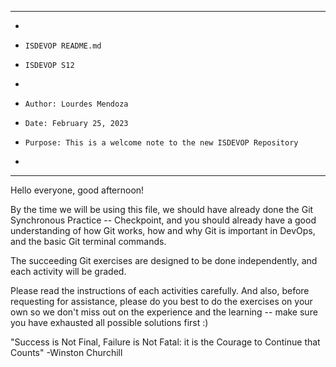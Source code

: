 **********************************************************************
*
*     ISDEVOP README.md
*     ISDEVOP S12
*     
*     Author: Lourdes Mendoza
*     Date: February 25, 2023
*     Purpose: This is a welcome note to the new ISDEVOP Repository
*
**********************************************************************


Hello everyone, good afternoon!

By the time we will be using this file, we should have already done the Git Synchronous Practice -- Checkpoint, and you should already have a good understanding of how Git works, how and why Git is important in DevOps, and the basic Git terminal commands.

The succeeding Git exercises are designed to be done independently, and each activity will be graded.

Please read the instructions of each activities carefully. And also, before requesting for assistance, please do you best to do the exercises on your own so we don't miss out on the experience and the learning -- make sure you have exhausted all possible solutions first :) 

"Success is Not Final, Failure is Not Fatal: it is the Courage to Continue that Counts"
-Winston Churchill
